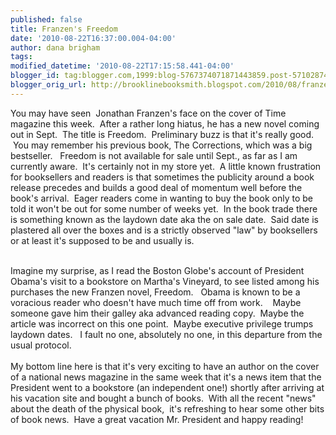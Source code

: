 ```yaml
---
published: false
title: Franzen's Freedom
date: '2010-08-22T16:37:00.004-04:00'
author: dana brigham
tags: 
modified_datetime: '2010-08-22T17:15:58.441-04:00'
blogger_id: tag:blogger.com,1999:blog-5767374071871443859.post-5710287464248869162
blogger_orig_url: http://brooklinebooksmith.blogspot.com/2010/08/franzens-freedom.html
---
```


You may have seen  Jonathan Franzen's face on the cover of Time magazine this week.  After a rather long hiatus, he has a new novel coming out in Sept.  The title is Freedom.  Preliminary buzz is that it's really good.  You may remember his previous book, The Corrections, which was a big bestseller.   Freedom is not available for sale until Sept., as far as I am currently aware.  It's certainly not in my store yet.  A little known frustration for booksellers and readers is that sometimes the publicity around a book release precedes and builds a good deal of momentum well before the book's arrival.  Eager readers come in wanting to buy the book only to be told it won't be out for some number of weeks yet.  In the book trade there is something known as the laydown date aka the on sale date.  Said date is plastered all over the boxes and is a strictly observed "law" by booksellers or at least it's supposed to be and usually is.  <div><br /></div><div>Imagine my surprise, as I read the Boston Globe's account of President Obama's visit to a bookstore on Martha's Vineyard, to see listed among his purchases the new Franzen novel, Freedom.   Obama is known to be a voracious reader who doesn't have much time off from work.    Maybe someone gave him their galley aka advanced reading copy.  Maybe the article was incorrect on this one point.  Maybe executive privilege trumps laydown dates.   I fault no one, absolutely no one, in this departure from the usual protocol.</div><div><br /></div><div>My bottom line here is that it's very exciting to have an author on the cover of a national news magazine in the same week that it's a news item that the President went to a bookstore (an independent one!) shortly after arriving at his vacation site and bought a bunch of books.  With all the recent "news" about the death of the physical book,  it's refreshing to hear some other bits of book news.  Have a great vacation Mr. President and happy reading!</div>